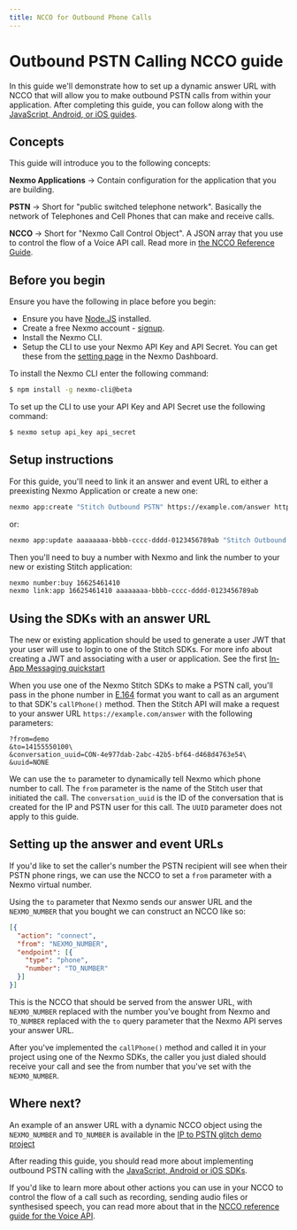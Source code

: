 ```yaml
---
title: NCCO for Outbound Phone Calls
---
```


# Outbound PSTN Calling NCCO guide

In this guide we'll demonstrate how to set up a dynamic answer URL with NCCO that will allow you to make outbound PSTN calls from within your application. After completing this guide, you can follow along with the [JavaScript, Android, or iOS guides](/stitch/in-app-voice/guides/outbound-pstn).

## Concepts

This guide will introduce you to the following concepts:

**Nexmo Applications**
    -> Contain configuration for the application that you are building.

**PSTN**
    -> Short for "public switched telephone network". Basically the network of Telephones and Cell Phones that can make and receive calls.

**NCCO**
    -> Short for "Nexmo Call Control Object". A JSON array that you use to control the flow of a Voice API call. Read more in [the NCCO Reference Guide](https://developer.nexmo.com/voice/voice-api/ncco-reference).

## Before you begin

Ensure you have the following in place before you begin:

* Ensure you have [Node.JS](https://nodejs.org/) installed.
* Create a free Nexmo account - [signup](https://dashboard.nexmo.com).
* Install the Nexmo CLI.
* Setup the CLI to use your Nexmo API Key and API Secret. You can get these from the [setting page](https://dashboard.nexmo.com/settings) in the Nexmo Dashboard.

To install the Nexmo CLI enter the following command:

```bash
$ npm install -g nexmo-cli@beta
```

To set up the CLI to use your API Key and API Secret use the following command:

```bash
$ nexmo setup api_key api_secret
```


## Setup instructions

For this guide, you'll need to link it an answer and event URL to either a preexisting Nexmo Application or create a new one:

```sh
nexmo app:create "Stitch Outbound PSTN" https://example.com/answer https://example.com/events
```

or:

```sh
nexmo app:update aaaaaaaa-bbbb-cccc-dddd-0123456789ab "Stitch Outbound PSTN" https://example.com/answer https://example.com/events
```

Then you'll need to buy a number with Nexmo and link the number to your new or existing Stitch application:

```sh
nexmo number:buy 16625461410
nexmo link:app 16625461410 aaaaaaaa-bbbb-cccc-dddd-0123456789ab
```

## Using the SDKs with an answer URL

The new or existing application should be used to generate a user JWT that your user will use to login to one of the Stitch SDKs. For more info about creating a JWT and associating with a user or application. See the first [In-App Messaging quickstart](/stitch/in-app-messaging/guides/simple-conversation)

When you use one of the Nexmo Stitch SDKs to make a PSTN call, you'll pass in the phone number in [E.164](https://en.wikipedia.org/wiki/E.164) format you want to call as an argument to that SDK's `callPhone()` method. Then the Stitch API will make a request to your answer URL `https://example.com/answer` with the following parameters:

```
?from=demo
&to=14155550100\
&conversation_uuid=CON-4e977dab-2abc-42b5-bf64-d468d4763e54\
&uuid=NONE
```

We can use the `to` parameter to dynamically tell Nexmo which phone number to call. The `from` parameter is the name of the Stitch user that initiated the call. The `conversation_uuid` is the ID of the conversation that is created for the IP and PSTN user for this call. The `UUID` parameter does not apply to this guide.

## Setting up the answer and event URLs

If you'd like to set the caller's number the PSTN recipient will see when their PSTN phone rings, we can use the NCCO to set a `from` parameter with a Nexmo virtual number.

Using the `to` parameter that Nexmo sends our answer URL and the `NEXMO_NUMBER` that you bought we can construct an NCCO like so:

```json
[{
  "action": "connect",
  "from": "NEXMO_NUMBER",
  "endpoint": [{
    "type": "phone",
    "number": "TO_NUMBER"
  }]
}]
```

This is the NCCO that should be served from the answer URL, with `NEXMO_NUMBER` replaced with the number you've bought from Nexmo and `TO_NUMBER` replaced with the `to` query parameter that the Nexmo API serves your answer URL.

After you've implemented the `callPhone()` method and called it in your project using one of the Nexmo SDKs, the caller you just dialed should receive your call and see the from number that you've set with the `NEXMO_NUMBER`.

## Where next?

An example of an answer URL with a dynamic NCCO object using the `NEXMO_NUMBER` and `TO_NUMBER` is available in the [IP to PSTN glitch demo project](https://glitch.com/edit/#!/nexmo-ip-to-pstn)

After reading this guide, you should read more about implementing outbound PSTN calling with the [JavaScript, Android or iOS SDKs](/stitch/in-app-voice/guides/outbound-pstn).

If you'd like to learn more about other actions you can use in your NCCO to control the flow of a call such as recording, sending audio files or synthesised speech, you can read more about that in the [NCCO reference guide for the Voice API](/voice/voice-api/ncco-reference).
